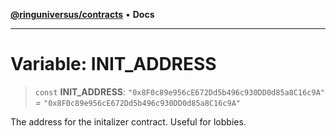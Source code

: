 [**@ringuniversus/contracts**](../../../README.md) • **Docs**

---

# Variable: INIT_ADDRESS

> `const` **INIT_ADDRESS**: `"0x8F0c89e956cE672Dd5b496c930DD0d85a8C16c9A"` = `"0x8F0c89e956cE672Dd5b496c930DD0d85a8C16c9A"`

The address for the initalizer contract. Useful for lobbies.
